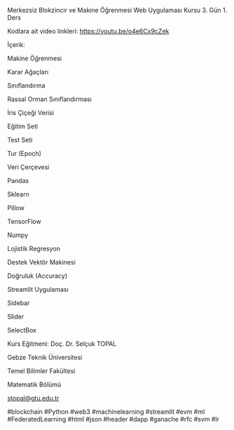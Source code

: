 Merkezsiz Blokzincir ve Makine Öğrenmesi Web Uygulaması Kursu 3. Gün 1. Ders

Kodlara ait video linkleri: https://youtu.be/o4e6Cx9cZek


İçerik:

Makine Öğrenmesi

Karar Ağaçları

Sınıflandırma

Rassal Orman Sınıflandırması

İris Çiçeği Verisi

Eğitim Seti

Test Seti

Tur (Epoch)

Veri Çerçevesi

Pandas

Sklearn

Pillow 

TensorFlow

Numpy

Lojistik Regresyon

Destek Vektör Makinesi

Doğruluk (Accuracy)

Streamlit Uygulaması

Sidebar

Slider

SelectBox


Kurs Eğitmeni: Doç. Dr. Selçuk TOPAL

Gebze Teknik Üniversitesi

Temel Bilimler Fakültesi

Matematik Bölümü

stopal@gtu.edu.tr 


#blockchain #Python #web3 #machinelearning #streamlit #evm #ml #FederatedLearning  #html #json #header #dapp #ganache #rfc #svm #lr
